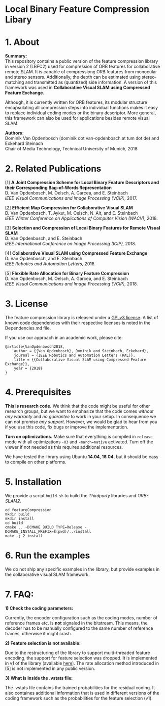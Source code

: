 # Local Binary Feature Compression Libary
# 1. About


**Summary:**  
This repository contains a public version of the feature compression library in version 2 (LBFC2) used for compression of ORB features for collaborative remote SLAM. It is capable of compressiong ORB features from monocular and stereo sensors. Additionally, the depth can be estimated using stereo-matching and transmitted as (quantized) side information. A version of this framework was used in **Collaborative Visual SLAM using Compressed Feature Exchange**. 

Although, it is currently written for ORB features, its modular structure encapsulating all compression steps into individual functions makes it easy to replace individual coding modes or the binary descriptor. More general, this framework can also be used for applications besides remote visual SLAM. 

**Authors:**  
Dominik Van Opdenbosch (dominik dot van-opdenbosch at tum dot de) and Eckehard Steinach   
Chair of Media Technology, Technical University of Munich, 2018


# 2. Related Publications


[1] **A Joint Compression Scheme for Local Binary Feature Descriptors and their Corresponding Bag-of-Words Representation**  
D. Van Opdenbosch, M. Oelsch, A. Garcea, and E. Steinbach  
*IEEE Visual Communications and Image Processing (VCIP),* 2017. 

[2] **Efficient Map Compression for Collaborative Visual SLAM**  
D. Van Opdenbosch, T. Aykut, M. Oelsch, N. Alt, and E. Steinbach  
*IEEE Winter Conference on Applications of Computer Vision (WACV),* 2018. 

[3] **Selection and Compression of Local Binary Features for Remote Visual SLAM**  
D. Van Opdenbosch, and E. Steinbach  
*IEEE International Conference on Image Processing (ICIP),* 2018. 

[4] **Collaborative Visual SLAM using Compressed Feature Exchange**  
D. Van Opdenbosch, and E. Steinbach  
*IEEE Robotics and Automation Letters,* 2018. 

[5] **Flexible Rate Allocation for Binary Feature Compression**  
D. Van Opdenbosch, M. Oelsch, A. Garcea, and E. Steinbach  
*IEEE Visual Communications and Image Processing (VCIP),* 2018. 

# 3. License
The feature compression library is released under a [GPLv3 license](https://www.gnu.org/licenses/gpl.html). A list of known code dependencies with their respective licenses is noted in the Dependencies.md file. 

If you use our approach in an academic work, please cite:

	@article{VanOpdenbosch2018,
		author = {{Van Opdenbosch}, Dominik and Steinbach, Eckehard},
		journal = {IEEE Robotics and Automation Letters (RAL)},
		title = {{Collaborative Visual SLAM using Compressed Feature Exchange}},
		year = {2018}
	}



# 4. Prerequisites

**This is research code.** We think that the code might be useful for other research groups, but we want to emphasize that the code comes *without any warranty* and *no guarantee* to work in your setup. In consequence we can not promise *any support*. However, we would be glad to hear from you if you use this code, fix bugs or improve the implementation.


**Turn on optimizations.** Make sure that everything is compiled in `release` mode with all optimizations `-O3` and `-march=native` activated. Turn off the viewer if not needed as this requires additional resources. 


We have tested the library using Ubuntu **14.04, 16.04**, but it should be easy to compile on other platforms. 

# 5. Installation 

We provide a script `build.sh` to build the *Thirdparty* libraries and *ORB-SLAM2*.  

```
cd featureCompression
mkdir build
mkdir install
cd build
cmake .. -DCMAKE_BUILD_TYPE=Release -DCMAKE_INSTALL_PREFIX=$(pwd)/../install
make -j 2 install
```


# 6. Run the examples

We do not ship any specific examples in the library, but provide examples in the collaborative visual SLAM framework. 


# 7. FAQ: 

**1) Check the coding parameters:**  

Currently, the encoder configuration such as the coding modes, number of reference frames etc. is **not** signaled in the bitstream. This means, the decoder has to be manually configured to the same number of reference frames, otherwise it might crash. 


**2) Feature selection is not available:**

Due to the restructuring of the library to support multi-threaded feature encoding, the support for feature selection was dropped. It is implemented in v1 of the library (available [here](https://d-vo.github.io/ICRA18/)). The rate allocation method introduced in [5] is not implemented in any public version. 


**3) What is inside the .vstats file:**

The .vstats file contains the trained probabilities for the residual coding. It also containes additional information that is used in different versions of the coding framework such as the probabilities for the feature selection (v1). 
